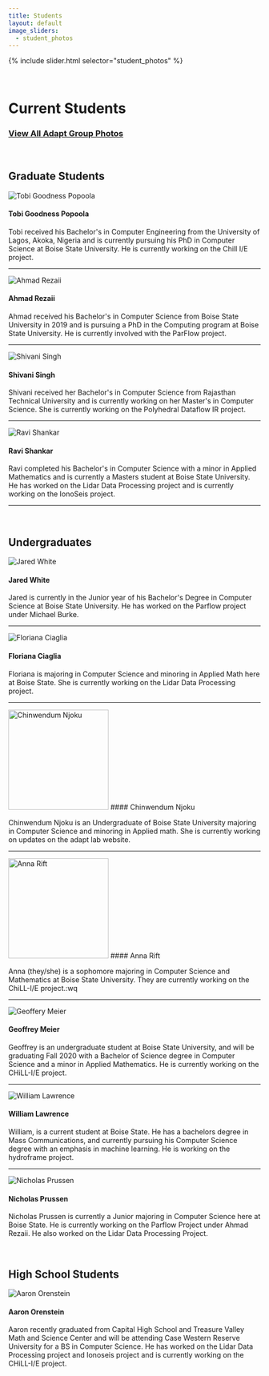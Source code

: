 ```yaml
---
title: Students
layout: default
image_sliders:
  - student_photos
---
```


[comment]: <> (Adding Students to the List.)
[comment]: <> (1. Make sure images of students are at a 300px by 300px resolution for consistency.)
[comment]: <> (2. Refer to Dr. Olschanowsky for the hierarchy of students if confused.)
[comment]: <> (3. The template for student bios is as follows.)
[comment]: <> ([Student Name] has [completed education] and is working on [current education]. He/She is currently working on [Adapt Project]. If you have any questions regarding this, please refer to previous examples.)
[comment]: <> (4. Keep Alumni profiles short and sweet.)
[comment]: <> (For documentation on how to edit the student slider, please refer to the documentation on index.md)
[comment]: <> (The difference is the slider is titled differently in the sliders.yml file as well as all imgages being stored in assets/img/studentcarousel)


{% include slider.html selector="student_photos" %}

<br>

# Current Students

### [View All Adapt Group Photos](group.md)

<br>

## Graduate Students

![Tobi Goodness Popoola](/assets/img/tobi-2-1-.jpg)

#### Tobi Goodness Popoola

Tobi received his Bachelor's in Computer Engineering from the University of Lagos, Akoka, Nigeria and is currently pursuing his PhD in Computer Science at Boise State University. He is currently working on the Chill I/E project.

* * *

![Ahmad Rezaii](/assets/img/Ahmad.png)

#### Ahmad Rezaii

Ahmad received his Bachelor's in Computer Science from Boise State University in 2019 and is pursuing a PhD in the Computing program at Boise State University. He is currently involved with the ParFlow project.

* * *


![Shivani Singh](/assets/img/Shivani.jpg)

#### Shivani Singh

Shivani received her Bachelor's in Computer Science from Rajasthan Technical University and is currently working on her Master's in Computer Science. She is currently working on the Polyhedral Dataflow IR project.

* * *

![Ravi Shankar](/assets/img/Ravi.png)

#### Ravi Shankar

Ravi completed his Bachelor's in Computer Science with a minor in Applied Mathematics and is currently a Masters student at Boise State University. He has worked on the Lidar Data Processing project and is currently working on the IonoSeis project.

* * *
<br>

## Undergraduates

![Jared White](/assets/img/Jared.jpg)

#### Jared White

Jared is currently in the Junior year of his Bachelor's Degree in Computer Science at Boise State University. He has worked on the Parflow project under Michael Burke.

* * *

![Floriana Ciaglia](/assets/img/Floriana.jpg)

#### Floriana Ciaglia

Floriana is majoring in Computer Science and minoring in Applied Math here at Boise State. She is currently working on the Lidar Data Processing project.


* * *


<img src="/assets/img/chinwe.jpeg" width="200" alt="Chinwendum Njoku" />
#### Chinwendum Njoku

Chinwendum Njoku is an Undergraduate of Boise State University majoring in Computer Science and minoring in Applied math. She is currently working on updates on the adapt lab website.

* * *

<img src="/assets/img/Anna.jpeg" width="200" alt="Anna Rift" />
#### Anna Rift

Anna (they/she) is a sophomore majoring in Computer Science and Mathematics at Boise State University. They are currently working on the ChiLL-I/E project.:wq


* * *

![Geoffery Meier](/assets/img/Geoffrey.jpeg)

#### Geoffrey Meier

Geoffrey is an undergraduate student at Boise State University, and will be graduating Fall 2020 with a Bachelor of Science degree in Computer Science and a minor in Applied Mathematics. He is currently working on the CHiLL-I/E project.


* * *

![William Lawrence](/assets/img/Will.jpeg)

#### William Lawrence

William, is a current student at Boise State. He has a bachelors degree in Mass Communications, and currently pursuing his Computer Science degree with an emphasis in machine learning. He is working on the hydroframe project.



* * *

![Nicholas Prussen](/assets/img/Nicholas.jpeg)

#### Nicholas Prussen

Nicholas Prussen is currently a Junior majoring in Computer Science here at Boise State.   He is currently working on the Parflow Project under Ahmad Rezaii. He also worked on the Lidar Data Processing
Project.


<br>

## High School Students

![Aaron Orenstein](/assets/img/Aaron.jpg)

#### Aaron Orenstein

Aaron recently graduated from Capital High School and Treasure Valley Math and Science Center and will be attending Case Western Reserve University for a BS in Computer Science. He has worked on the Lidar Data Processing project and Ionoseis project and is currently working on the CHiLL-I/E project.

